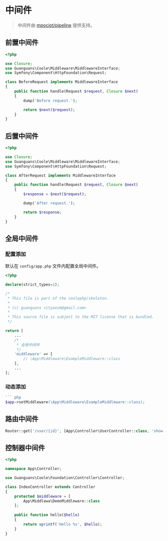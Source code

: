 # 中间件

> 中间件由 [mpociot/pipeline](https://github.com/mpociot/pipeline) 提供支持。

## 前置中间件

``` php
<?php

use Closure;
use Guanguans\Coole\Middleware\MiddlewareInterface;
use Symfony\Component\HttpFoundation\Request;

class BeforeRequest implements MiddlewareInterface
{
    public function handle(Request $request, Closure $next)
    {
        dump('Before request.');

        return $next($request);
    }
}
```

## 后置中间件

``` php
<?php

use Closure;
use Guanguans\Coole\Middleware\MiddlewareInterface;
use Symfony\Component\HttpFoundation\Request;

class AfterRequest implements MiddlewareInterface
{
    public function handle(Request $request, Closure $next)
    {
        $response = $next($request);

        dump('After request.');

        return $response;
    }
}
```

## 全局中间件

### 配置添加

默认在 `config/app.php` 文件内配置全局中间件。

``` php
<?php

declare(strict_types=1);

/*
 * This file is part of the coolephp/skeleton.
 *
 * (c) guanguans <ityaozm@gmail.com>
 *
 * This source file is subject to the MIT license that is bundled.
 */

return [
    ...
    /*
     * 全局中间件
     */
    'middleware' => [
        // \App\Middleware\ExampleMiddleware::class
    ],
    ...
];

```

### 动态添加

``` php
``` php
$app->setMiddleware(\App\Middleware\ExampleMiddleware::class);
```

## 路由中间件

``` php
Router::get('/user/{id}', [App\Controller\UserController::class, 'show'])->setMiddleware(App\Middlewa\DemoMiddleware::class);
```

## 控制器中间件

``` php
<?php

namespace App\Controller;

use Guanguans\Coole\Foundation\Controller\Controller;

class IndexController extends Controller
{
    protected $middleware = [
        App\Middlewa\DemoMiddleware::class
    ];
    
    public function hello($hello)
    {
        return sprintf('Hello %s', $hello);
    }
}
```
